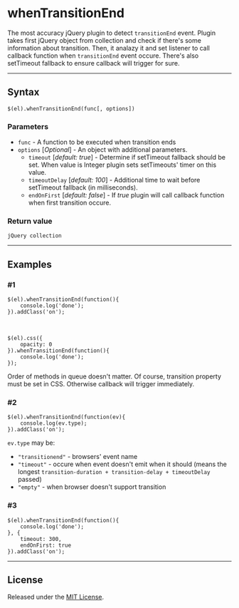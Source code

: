 # whenTransitionEnd

The most accuracy jQuery plugin to detect `transitionEnd` event.
Plugin takes first jQuery object from collection and check if there's some information about transition.
Then, it analazy it and set listener to call callback function when `transitionEnd` event occure. There's also setTimeout fallback to ensure callback will trigger for sure.

---

## Syntax

`$(el).whenTransitionEnd(func[, options])`

### Parameters

- `func` - A function to be executed when transition ends
- `options` [*Optional*] - An object with additional parameters.
   - `timeout` [*default: true*] - Determine if setTimeout fallback should be set.
 When value is Integer plugin sets setTimeouts' timer on this value.
   - `timeoutDelay` [*default: 100*] - Additional time to wait before setTimeout fallback (in milliseconds).
   - `endOnFirst` [*default: false*] - If *true* plugin will call callback function when first transition occure.

### Return value

`jQuery collection`

---

## Examples

### #1

```
$(el).whenTransitionEnd(function(){
	console.log('done');
}).addClass('on');
```
&nbsp;
```
$(el).css({
	opacity: 0
}).whenTransitionEnd(function(){
	console.log('done');
});
```

Order of methods in queue doesn't matter. Of course, transition property must be set in CSS. Otherwise callback will trigger immediately.

### #2

```
$(el).whenTransitionEnd(function(ev){
	console.log(ev.type);
}).addClass('on');
```

`ev.type` may be:

 - `"transitionend"` - browsers' event name
 - `"timeout"` - occure when event doesn't emit when it should
 (means the longest `transition-duration + transition-delay + timeoutDelay` passed)
 - `"empty"` - when browser doesn't support transition

### #3
```
$(el).whenTransitionEnd(function(){
	console.log('done');
}, {
	timeout: 300,
	endOnFirst: true
}).addClass('on');
```

---

## License

Released under the [MIT License](http://www.opensource.org/licenses/mit-license.php).
